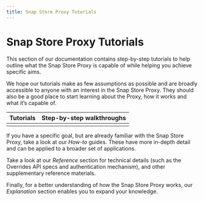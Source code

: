 ```yaml
---
title: Snap Store Proxy Tutorials
---
```


# Snap Store Proxy Tutorials

This section of our documentation contains step-by-step tutorials to help outline what
the Snap Store Proxy is capable of while helping you achieve specific aims.

We hope our tutorials make as few assumptions as possible and are broadly accessible
to anyone with an interest in the Snap Store Proxy. They should also be a good place
to start learning about the Proxy, how it works and what it’s capable of.

| **Tutorials** | Step-by-step walkthroughs |
|---------------|---------------------------|
|               |                           |

If you have a specific goal, but are already familiar with the Snap Store Proxy,
take a look at our *How-to* guides. These have more in-depth detail and can be applied
to a broader set of applications.

Take a look at our *Reference* section for technical details (such as the Overrides API
specs and authentication mechanism), and other supplementary reference materials.

Finally, for a better understanding of how the Snap Store Proxy works, our *Explanation*
section enables you to expand your knowledge.
